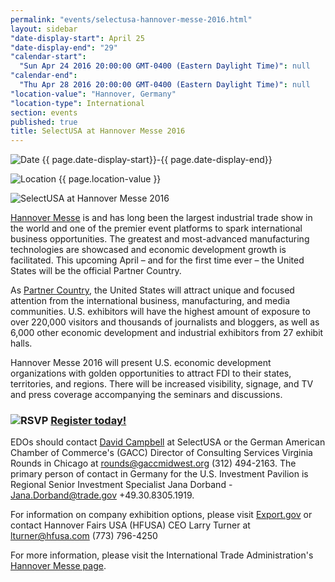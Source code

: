 ```yaml
---
permalink: "events/selectusa-hannover-messe-2016.html"
layout: sidebar
"date-display-start": April 25
"date-display-end": "29"
"calendar-start": 
  "Sun Apr 24 2016 20:00:00 GMT-0400 (Eastern Daylight Time)": null
"calendar-end": 
  "Thu Apr 28 2016 20:00:00 GMT-0400 (Eastern Daylight Time)": null
"location-value": "Hannover, Germany"
"location-type": International
section: events
published: true
title: SelectUSA at Hannover Messe 2016
---
```



![Date](https://google.github.io/material-design-icons/action/svg/design/ic_event_24px.svg "Date") {{ page.date-display-start}}-{{ page.date-display-end}}

![Location](http://google.github.io/material-design-icons/social/svg/design/ic_location_city_24px.svg "Location") {{ page.location-value }}

<span class="imgleft">![SelectUSA at Hannover Messe 2016]({{site.baseurl}}/images/HM16Banner_white_largest.jpg)</span>

[Hannover Messe](http://www.hannovermesse.de/home) is and has long been the largest industrial trade show in the world and one of the premier event platforms to spark international business opportunities. The greatest and most-advanced manufacturing technologies are showcased and economic development growth is facilitated. This upcoming April – and for the first time ever – the United States will be the official Partner Country.

As [Partner Country](http://www.hannovermesse.de/en/program/partner-country/), the United States will attract unique and focused attention from the international business, manufacturing, and media communities. U.S. exhibitors will have the highest amount of exposure to over 220,000 visitors and thousands of journalists and bloggers, as well as 6,000 other economic development and industrial exhibitors from 27 exhibit halls.

Hannover Messe 2016 will present U.S. economic development organizations with golden opportunities to attract FDI to their states, territories, and regions. There will be increased visibility, signage, and TV and press coverage accompanying the seminars and discussions. 

### ![RSVP](https://google.github.io/material-design-icons/content/svg/design/ic_send_24px.svg "RSVP") [Register today!](http://www.export.gov/pennsylvania/pittsburgh/hm16interestregistration/index.asp)


EDOs should contact [David Campbell](mailto:david.campbell@trade.gov) at SelectUSA or the German American Chamber of Commerce's (GACC) Director of Consulting Services Virginia Rounds in Chicago at [rounds@gaccmidwest.org](mailto:rounds@gaccmidwest.org?Subject=Hannover%20Messe%202016%20EDO%20registration) (312) 494-2163. The primary person of contact in Germany for the U.S. Investment Pavilion is Regional Senior Investment Specialist Jana Dorband - [Jana.Dorband@trade.gov](mailto:Jana.Dorband@trade.gov?Subject=Hannover%20Messe%202016%20EDO%20registration) +49.30.8305.1919.

For information on company exhibition options, please visit [Export.gov](http://www.export.gov/germany/TradeShowsEvents/FeaturedGermanTradeShows/hannoverfair/index.asp) or contact Hannover Fairs USA (HFUSA) CEO Larry Turner at [lturner@hfusa.com](mailto:lturner@hfusa.com?Subject=Hannover%20Messe%202016%20company%20exhibitor%20registration) (773) 796-4250 

For more information, please visit the International Trade Administration's [Hannover Messe page](http://trade.gov/events/hannovermesse/).
